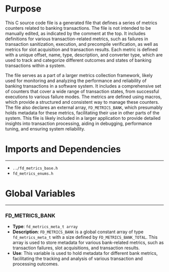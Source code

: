 # Purpose
This C source code file is a generated file that defines a series of metrics counters related to banking transactions. The file is not intended to be manually edited, as indicated by the comment at the top. It includes definitions for various transaction-related metrics, such as failures in transaction sanitization, execution, and precompile verification, as well as metrics for slot acquisition and transaction results. Each metric is defined with a unique offset, name, type, description, and converter type, which are used to track and categorize different outcomes and states of banking transactions within a system.

The file serves as a part of a larger metrics collection framework, likely used for monitoring and analyzing the performance and reliability of banking transactions in a software system. It includes a comprehensive set of counters that cover a wide range of transaction states, from successful executions to various failure modes. The metrics are defined using macros, which provide a structured and consistent way to manage these counters. The file also declares an external array, `FD_METRICS_BANK`, which presumably holds metadata for these metrics, facilitating their use in other parts of the system. This file is likely included in a larger application to provide detailed insights into transaction processing, aiding in debugging, performance tuning, and ensuring system reliability.
# Imports and Dependencies

---
- `../fd_metrics_base.h`
- `fd_metrics_enums.h`


# Global Variables

---
### FD\_METRICS\_BANK
- **Type**: `fd_metrics_meta_t array`
- **Description**: `FD_METRICS_BANK` is a global constant array of type `fd_metrics_meta_t` with a size defined by `FD_METRICS_BANK_TOTAL`. This array is used to store metadata for various bank-related metrics, such as transaction failures, slot acquisitions, and transaction results.
- **Use**: This variable is used to hold metadata for different bank metrics, facilitating the tracking and analysis of various transaction and processing outcomes.


